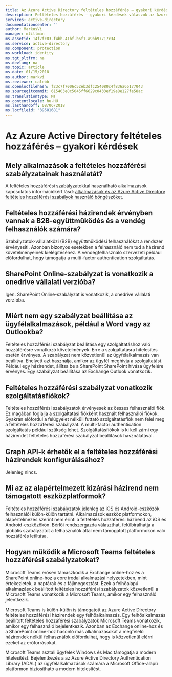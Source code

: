 ```yaml
---
title: Az Azure Active Directory feltételes hozzáférés – gyakori kérdések |} A Microsoft Docs
description: Feltételes hozzáférés – gyakori kérdések válaszok az Azure Active Directoryban.
services: active-directory
documentationcenter: ''
author: MarkusVi
manager: mtillman
ms.assetid: 14f7fc83-f4bb-41bf-b6f1-a9bb97717c34
ms.service: active-directory
ms.component: protection
ms.workload: identity
ms.tgt_pltfrm: na
ms.devlang: na
ms.topic: article
ms.date: 01/15/2018
ms.author: markvi
ms.reviewer: calebb
ms.openlocfilehash: f23c7f7006c52eb3dfc254080c4f836a65177043
ms.sourcegitcommit: 615403e8c5045ff6629c0433ef19e8e127fe58ac
ms.translationtype: MT
ms.contentlocale: hu-HU
ms.lasthandoff: 08/06/2018
ms.locfileid: "39581681"
---
```

# <a name="azure-active-directory-conditional-access-faqs"></a>Az Azure Active Directory feltételes hozzáférés – gyakori kérdések

## <a name="which-applications-work-with-conditional-access-policies"></a>Mely alkalmazások a feltételes hozzáférési szabályzatainak használatát?

A feltételes hozzáférési szabályzatokkal használható alkalmazások kapcsolatos információkért lásd: [alkalmazások és az Azure Active Directory feltételes hozzáférési szabályok használó böngészőket](../active-directory-conditional-access-technical-reference.md).

## <a name="are-conditional-access-policies-enforced-for-b2b-collaboration-and-guest-users"></a>Feltételes hozzáférési házirendek érvényben vannak a B2B-együttműködés és a vendég felhasználók számára?

Szabályzatok-vállalatközi (B2B) együttműködési felhasználókat a rendszer érvényesíti. Azonban bizonyos esetekben a felhasználó nem tud a házirend követelményeinek kielégítéséhez. A vendégfelhasználó szervezeti például előfordulhat, hogy támogatja a multi-factor authentication szolgáltatás. 



## <a name="does-a-sharepoint-online-policy-also-apply-to-onedrive-for-business"></a>SharePoint Online-szabályzat is vonatkozik a onedrive vállalati verzióba?

Igen. SharePoint Online-szabályzat is vonatkozik, a onedrive vállalati verzióba.


## <a name="why-cant-i-set-a-policy-on-client-apps-like-word-or-outlook"></a>Miért nem egy szabályzat beállítása az ügyfélalkalmazások, például a Word vagy az Outlookba?

Feltételes hozzáférési szabályzat beállítása egy szolgáltatáshoz való hozzáférésre vonatkozó követelmények. Erre a szolgáltatásra hitelesítés esetén érvényes. A szabályzat nem közvetlenül az ügyfélalkalmazás van beállítva. Ehelyett azt használja, amikor az ügyfél meghívja a szolgáltatást. Például egy házirendet, állítsa be a SharePoint SharePoint hívása ügyfelére érvényes. Egy szabályzat beállítása az Exchange Outlook vonatkozik.

## <a name="does-a-conditional-access-policy-apply-to-service-accounts"></a>Feltételes hozzáférési szabályzat vonatkozik szolgáltatásfiókok?

Feltételes hozzáférési szabályzatok érvényesek az összes felhasználói fiók. Ez magában foglalja a szolgáltatási fiókként használt felhasználói fiókok. Gyakran előfordul a felügyelet nélküli futtató szolgáltatásfiók nem felel meg a feltételes hozzáférési szabályzat. A multi-factor authentication szolgáltatás például szükség lehet. Szolgáltatásfiókok is ki kell zárni egy házirendet feltételes hozzáférési szabályzat beállítások használatával. 

## <a name="are-graph-apis-available-for-configuring-conditional-access-policies"></a>Graph API-k érhetők el a feltételes hozzáférési házirendek konfigurálásához?

Jelenleg nincs. 

## <a name="what-is-the-default-exclusion-policy-for-unsupported-device-platforms"></a>Mi az az alapértelmezett kizárási házirend nem támogatott eszközplatformok?

Feltételes hozzáférési szabályzatok jelenleg az iOS és Android-eszközök felhasználói külön-külön tartatni. Alkalmazások eszköz platformokon, alapértelmezés szerint nem érinti a feltételes hozzáférési házirend az iOS és Android-eszközökön. Bérlői rendszergazda választhat, felülbírálhatja a globális szabályzatot a felhasználók által nem támogatott platformokon való hozzáférés letiltása.


## <a name="how-do-conditional-access-policies-work-for-microsoft-teams"></a>Hogyan működik a Microsoft Teams feltételes hozzáférési szabályzatokat?

Microsoft Teams erősen támaszkodik a Exchange online-hoz és a SharePoint online-hoz a core irodai alkalmazási helyzetekben, mint értekezletek, a naptárak és a fájlmegosztást. Ezek a felhőalapú alkalmazások beállított feltételes hozzáférési szabályzatok közvetlenül a Microsoft Teams vonatkozik a Microsoft Teams, amikor egy felhasználó jelentkezik.

Microsoft Teams is külön-külön is támogatott az Azure Active Directory feltételes hozzáférési házirendek egy felhőalkalmazás. Egy felhőalkalmazás beállított feltételes hozzáférési szabályzatok Microsoft Teams vonatkozik, amikor egy felhasználó bejelentkezik. Azonban az Exchange online-hoz és a SharePoint online-hoz hasonló más alkalmazásokat a megfelelő házirendek nélkül felhasználók előfordulhat, hogy is közvetlenül elérni ezeket az erőforrásokat.

Microsoft Teams asztali ügyfelek Windows és Mac támogatja a modern hitelesítést. Bejelentkezés a az Azure Active Directory Authentication Library (ADAL) az ügyfélalkalmazások számára a Microsoft Office-alapú platformon biztosítható a modern hitelesítést.